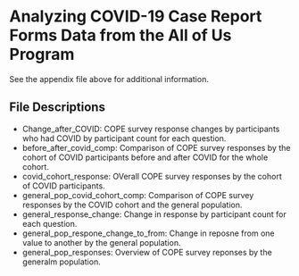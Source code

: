 # Analyzing COVID-19 Case Report Forms Data from the All of Us Program

See the appendix file above for additional information.

## File Descriptions
- Change_after_COVID: COPE survey response changes by participants who had COVID by participant count for each question.
- before_after_covid_comp: Comparison of COPE survey responses by the cohort of COVID participants before and after COVID for the whole cohort.
- covid_cohort_response: OVerall COPE survey responses by the cohort of COVID participants.
- general_pop_covid_cohort_comp: Comparison of COPE survey responses by the COVID cohort and the general population.
- general_response_change: Change in response by participant count for each question.
- general_pop_respone_change_to_from: Change in reposne from one value to another by the general population.
- general_pop_responses: Overview of COPE survey reponses by the generalm population.
